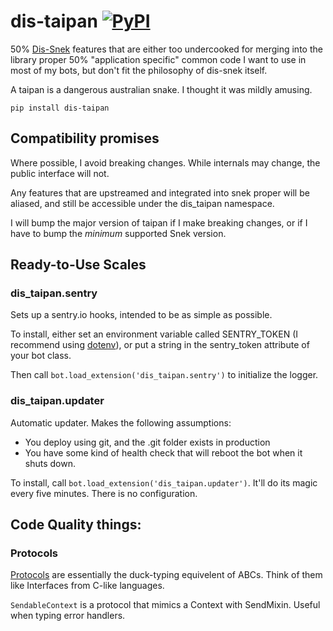 # dis-taipan  [![PyPI](https://img.shields.io/pypi/v/dis-taipan)](https://pypi.org/project/dis-taipan/)

50% [Dis-Snek](https://github.com/Discord-Snake-Pit/Dis-Snek) features that are either too undercooked for merging into the library proper
50%  "application specific" common code I want to use in most of my bots, but don't fit the philosophy of dis-snek itself.

A taipan is a dangerous australian snake.  I thought it was mildly amusing.

```
pip install dis-taipan
```

## Compatibility promises
Where possible, I avoid breaking changes.  While internals may change, the public interface will not.

Any features that are upstreamed and integrated into snek proper will be aliased, and still be accessible under the dis_taipan namespace.

I will bump the major version of taipan if I make breaking changes, or if I have to bump the *minimum* supported Snek version.

## Ready-to-Use Scales

### dis_taipan.sentry

Sets up a sentry.io hooks, intended to be as simple as possible.

To install, either set an environment variable called SENTRY_TOKEN (I recommend using [dotenv](https://pypi.org/project/python-dotenv/)), or put a string in the sentry_token attribute of your bot class.

Then call `bot.load_extension('dis_taipan.sentry')` to initialize the logger.

### dis_taipan.updater

Automatic updater.  Makes the following assumptions:
- You deploy using git, and the .git folder exists in production
- You have some kind of health check that will reboot the bot when it shuts down.

To install, call `bot.load_extension('dis_taipan.updater')`.  It'll do its magic every five minutes.
There is no configuration.

## Code Quality things:

### Protocols

[Protocols](https://peps.python.org/pep-0544/) are essentially the duck-typing equivelent of ABCs.  Think of them like Interfaces from C-like languages.

`SendableContext` is a protocol that mimics a Context with SendMixin.  Useful when typing error handlers.



